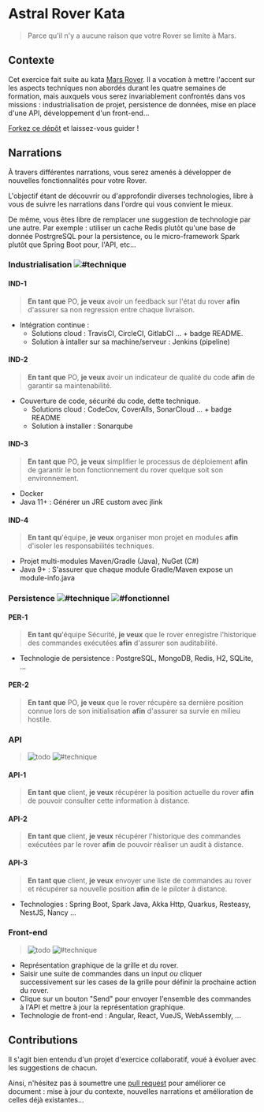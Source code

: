 # Astral Rover Kata
> Parce qu'il n'y a aucune raison que votre Rover se limite à Mars.

## Contexte

Cet exercice fait suite au kata [Mars Rover](https://katalyst.codurance.com/mars-rover). Il a vocation à mettre l'accent sur les aspects techniques non abordés durant les quatre semaines de formation, mais auxquels vous serez invariablement confrontés dans vos missions : industrialisation de projet, persistence de données, mise en place d'une API, développement d'un front-end... 

[Forkez ce dépôt](https://github.com/lelionvert/astral-rover-kata/fork) et laissez-vous guider !


## Narrations

À travers différentes narrations, vous serez amenés à développer de nouvelles fonctionnalités pour votre Rover.

L'objectif étant de découvrir ou d'approfondir diverses technologies, libre à vous de suivre les narrations dans l'ordre
qui vous convient le mieux. 

De même, vous êtes libre de remplacer une suggestion de technologie par une autre. Par exemple : utiliser un cache Redis
plutôt qu'une base de donnée PostrgreSQL pour la persistence, ou le micro-framework Spark plutôt que Spring Boot pour,
l'API, etc...


### Industrialisation ![#technique](https://img.shields.io/badge/%23technique-red.svg)

#### IND-1
> **En tant que** PO, **je veux** avoir un feedback sur l'état du rover **afin** d'assurer sa non regression entre chaque livraison.
  * Intégration continue :
    * Solutions cloud : TravisCI, CircleCI, GitlabCI ... + badge README.
    * Solution à intaller sur sa machine/serveur : Jenkins (pipeline)

#### IND-2
> **En tant que** PO, **je veux** avoir un indicateur de qualité du code **afin** de garantir sa maintenabilité.
  * Couverture de code, sécurité du code, dette technique.
    * Solutions cloud : CodeCov, CoverAlls, SonarCloud ... + badge README
    * Solution à installer : Sonarqube

#### IND-3
> **En tant que** PO, **je veux** simplifier le processus de déploiement **afin** de garantir le bon fonctionnement du rover quelque soit son environnement.
  * Docker
  * Java 11+ : Générer un JRE custom avec jlink

#### IND-4
> **En tant qu**'équipe, **je veux** organiser mon projet en modules **afin** d'isoler les responsabilités techniques.
  * Projet multi-modules Maven/Gradle (Java), NuGet (C#)
  * Java 9+ : S'assurer que chaque module Gradle/Maven expose un module-info.java


### Persistence ![#technique](https://img.shields.io/badge/%23technique-red.svg) ![#fonctionnel](https://img.shields.io/badge/%23fonctionnel-blue.svg)

#### PER-1
> **En tant qu**'équipe Sécurité, **je veux** que le rover enregistre l'historique des commandes exécutées **afin** d'assurer son auditabilité.
  * Technologie de persistence : PostgreSQL, MongoDB, Redis, H2, SQLite, ...

#### PER-2
> **En tant que** PO, **je veux** que le rover récupère sa dernière position connue lors de son initialisation **afin** d'assurer sa survie en milieu hostile.


### API
> ![todo](https://img.shields.io/badge/%23todo-lightgrey.svg) ![#technique](https://img.shields.io/badge/%23technique-red.svg)

#### API-1
> **En tant que** client, **je veux** récupérer la position actuelle du rover **afin** de pouvoir consulter cette information à distance.

#### API-2
> **En tant que** client, **je veux** récupérer l'historique des commandes exécutées par le rover **afin** de pouvoir réaliser un audit à distance.

#### API-3
> **En tant que** client, **je veux** envoyer une liste de commandes au rover et récupérer sa nouvelle position **afin** de le piloter à distance.

* Technologies : Spring Boot, Spark Java, Akka Http, Quarkus, Resteasy, NestJS, Nancy ...


### Front-end
> ![todo](https://img.shields.io/badge/%23todo-lightgrey.svg) ![#technique](https://img.shields.io/badge/%23technique-red.svg)

* Représentation graphique de la grille et du rover.
* Saisir une suite de commandes dans un input _ou_ cliquer successivement sur les cases de la grille pour définir la prochaine action du rover.
* Clique sur un bouton "Send" pour envoyer l'ensemble des commandes à l'API et mettre à jour la représentation graphique.
* Technologie de front-end : Angular, React, VueJS, WebAssembly, ...


## Contributions

Il s'agit bien entendu d'un projet d'exercice collaboratif, voué à évoluer avec les suggestions de chacun.

Ainsi, n'hésitez pas à soumettre une [pull request](https://github.com/lelionvert/astral-rover-kata/pulls) pour améliorer ce document : mise à jour du contexte, nouvelles
narrations et amélioration de celles déjà existantes...